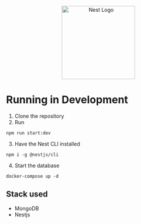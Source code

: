 <p align="center">
  <a href="http://nestjs.com/" target="blank"><img src="https://nestjs.com/img/logo-small.svg" width="200" alt="Nest Logo" /></a>
</p>

# Running in Development 

1. Clone the repository
2. Run 
```
npm run start:dev
```
3. Have the Nest CLI installed
``` 
npm i -g @nestjs/cli
```

4. Start the database
```
docker-compose up -d
```


## Stack used
* MongoDB
* Nestjs
